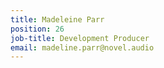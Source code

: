 ```yaml
---
title: Madeleine Parr
position: 26
job-title: Development Producer
email: madeline.parr@novel.audio
---
```


